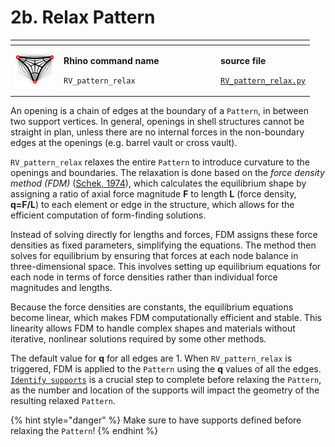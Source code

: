 # 2b. Relax Pattern

<table><thead><tr><th></th><th width="237"></th><th></th></tr></thead><tbody><tr><td><img src="../../.gitbook/assets/RV_relax.svg" alt="" data-size="original"></td><td><p><strong>Rhino command name</strong></p><p><code>RV_pattern_relax</code></p></td><td><p><strong>source file</strong></p><p><a href="../../../plugin/RV_pattern_relax.py"><code>RV_pattern_relax.py</code></a></p></td></tr></tbody></table>

An opening is a chain of edges at the boundary of a `Pattern`, in between two support vertices. In general, openings in shell structures cannot be straight in plan, unless there are no internal forces in the non-boundary edges at the openings (e.g. barrel vault or cross vault).

`RV_pattern_relax` relaxes the entire `Pattern` to introduce curvature to the openings and boundaries. The relaxation is done based on the _force density method (FDM)_ ([Schek, 1974](https://www.sciencedirect.com/science/article/pii/0045782574900450)), which calculates the equilibrium shape by assigning a ratio of axial force magnitude **F** to length **L** (force density, **q=F/L**) to each element or edge in the structure, which allows for the efficient computation of form-finding solutions.&#x20;

Instead of solving directly for lengths and forces, FDM assigns these force densities as fixed parameters, simplifying the equations. The method then solves for equilibrium by ensuring that forces at each node balance in three-dimensional space. This involves setting up equilibrium equations for each node in terms of force densities rather than individual force magnitudes and lengths.

Because the force densities are constants, the equilibrium equations become linear, which makes FDM computationally efficient and stable. This linearity allows FDM to handle complex shapes and materials without iterative, nonlinear solutions required by some other methods.

The default value for **q** for all edges are 1. When `RV_pattern_relax` is triggered, FDM is applied to the `Pattern` using the **q** values of all the edges. [`Identify supports`](boundary-conditions.md) is a crucial step to complete before relaxing the `Pattern`, as the number and location of the supports will impact the geometry of the resulting relaxed `Pattern`. &#x20;

{% hint style="danger" %}
Make sure to have supports defined before relaxing the `Pattern`!
{% endhint %}
